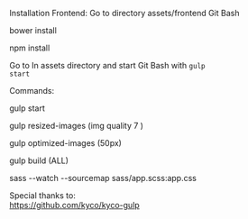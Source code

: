 Installation Frontend:
Go to directory assets/frontend
Git Bash


bower install

npm install


Go to In assets directory and start Git Bash with <code>gulp start</code>


Commands:


gulp start

gulp resized-images  (img quality 7 )	
	
gulp optimized-images   (50px)

gulp build    (ALL)

sass --watch --sourcemap sass/app.scss:app.css



Special thanks to:	
https://github.com/kyco/kyco-gulp



